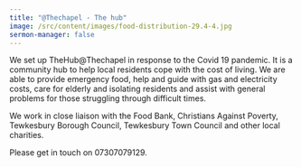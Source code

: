 ```yaml
---
title: "@Thechapel - The hub"
image: /src/content/images/food-distribution-29.4-4.jpg
sermon-manager: false
---
```

We set up TheHub@Thechapel in response to the Covid 19 pandemic. It is a community hub to help local residents cope with the cost of living. We are able to provide emergency food, help and guide with gas and electricity costs, care for elderly and isolating residents and assist with general problems for those struggling through difficult times. 

W﻿e work in close liaison with the Food Bank, Christians Against Poverty, Tewkesbury Borough Council, Tewkesbury Town Council and other local charities.

Please get in touch on 07307079129.